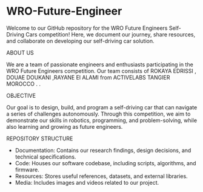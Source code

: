 # WRO-Future-Engineer
Welcome to our GitHub repository for the WRO Future Engineers Self-Driving Cars competition! Here, we document our journey, share resources, and collaborate on developing our self-driving car solution.

ABOUT US 

  We are a team of passionate engineers and enthusiasts participating in the WRO Future Engineers competition. Our team consists of ROKAYA EDRISSI , DOUAE DOUKANI ,RAYANE El ALAMI  from ACTIVELABS TANGIER MOROCCO .
.

 OBJECTIVE
 
  Our goal is to design, build, and program a self-driving car that can navigate a series of challenges autonomously. Through this competition, we aim to demonstrate our skills in robotics, programming, and problem-solving, while also learning and growing as future engineers.

REPOSITORY  STRUCTURE 

  * Documentation: Contains our research findings, design decisions, and technical specifications.
  * Code: Houses our software codebase, including scripts, algorithms, and firmware.
  * Resources: Stores useful references, datasets, and external libraries.
  * Media: Includes images and videos related to our project.



